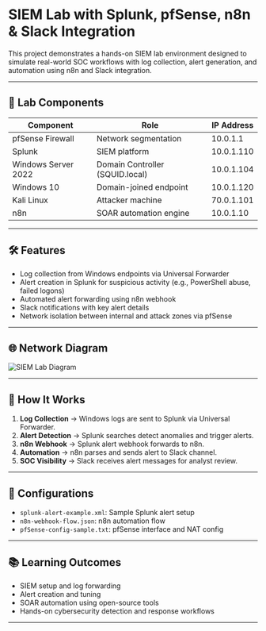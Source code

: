 # SIEM Lab with Splunk, pfSense, n8n & Slack Integration

This project demonstrates a hands-on SIEM lab environment designed to simulate real-world SOC workflows with log collection, alert generation, and automation using n8n and Slack integration.

---

## 🔧 Lab Components

| Component            | Role                           | IP Address     |
|--------------------- |------------------------------- |----------------|
| pfSense Firewall     | Network segmentation           | 10.0.1.1       |
| Splunk               | SIEM platform                  | 10.0.1.110     |
| Windows Server 2022  | Domain Controller (SQUID.local)| 10.0.1.104     |
| Windows 10           | Domain-joined endpoint         | 10.0.1.120     |
| Kali Linux           | Attacker machine               | 70.0.1.101     |
| n8n                  | SOAR automation engine         | 10.0.1.10      |

---

## 🛠️ Features

- Log collection from Windows endpoints via Universal Forwarder
- Alert creation in Splunk for suspicious activity (e.g., PowerShell abuse, failed logons)
- Automated alert forwarding using n8n webhook
- Slack notifications with key alert details
- Network isolation between internal and attack zones via pfSense

---

## 🌐 Network Diagram

![SIEM Lab Diagram](network-diagram/siem-lab-network-diagram.png)

---

## 🚀 How It Works

1. **Log Collection** → Windows logs are sent to Splunk via Universal Forwarder.
2. **Alert Detection** → Splunk searches detect anomalies and trigger alerts.
3. **n8n Webhook** → Splunk alert webhook forwards to n8n.
4. **Automation** → n8n parses and sends alert to Slack channel.
5. **SOC Visibility** → Slack receives alert messages for analyst review.

---

## 📁 Configurations

- `splunk-alert-example.xml`: Sample Splunk alert setup
- `n8n-webhook-flow.json`: n8n automation flow
- `pfSense-config-sample.txt`: pfSense interface and NAT config

---

## 📚 Learning Outcomes

- SIEM setup and log forwarding
- Alert creation and tuning
- SOAR automation using open-source tools
- Hands-on cybersecurity detection and response workflows

---
